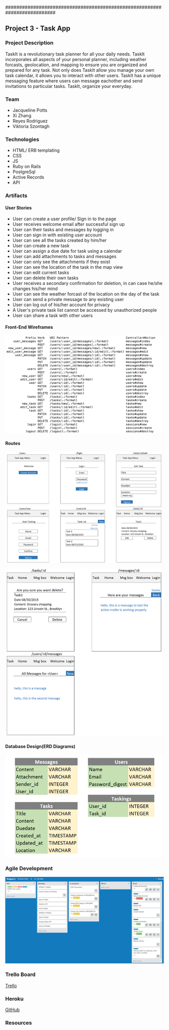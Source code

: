 ##########################################################################

## Project 3 - Task App


### Project Description

TaskIt is a revolutionary task planner for all your daily needs.
TaskIt incorporates all aspects of your personal planner, including weather forcasts,
geolocation, and mapping to ensure you are organized and prepared for any task. Not only does TaskIt allow you manage your own task calendar, it allows you to interact with other users. 
TaskIt has a unique messaging feature where users can message eachother and send invitations to 
particular tasks.  TaskIt, organize your everyday.


### Team
* Jacqueline Potts
* Xi Zhang
* Reyes Rodriguez
* Viktoria Szontagh

### Technologies
* HTML/ ERB templating
* CSS
* JS
* Ruby on Rails
* PostgreSql
* Active Records
* API

### Artifacts
#### User Stories
* User can create a user profile/ Sign in to the page
* User receives welcome email after successful sign up
* User can their tasks and messages by logging in
* User can sign in with existing user account
* User can see all the tasks created by him/her
* User can create a new task
* User can assign a due date for task using a calendar
* User can add attachments to tasks and messages
* User can only see the attachments if they exist
* User can see the location of the task in the map view
* User can edit current tasks
* User can delete their own tasks
* User receives a secondary confirmation for deletion, in can case he/she changes his/her mind
* User can see the weather forcast of the location on the day of the task
* User can send a private message to any existing user
* User can log out of his/her account for privacy
* A User's private task list cannot be accessed by unauthorized people
* User can share a task with other users



#### Front-End Wireframes
![HTML](app/assets/images/routes.png)

#### Routes

![Routes](app/assets/images/routes1.png)

![Routes](app/assets/images/routes2.png)

#### Database Design(ERD Diagrams)
![ERD](app/assets/images/ERD.png)

### Agile Development
![Trello](app/assets/images/trello.png)


### Trello Board
[Trello](https://trello.com/b/5ngCFpBF/project-3)

### Heroku
[GitHub](https://secure-badlands-5616.herokuapp.com/login)

### Resources
